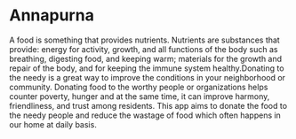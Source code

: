 # Annapurna
A food is something that provides nutrients. Nutrients are substances that provide: energy for activity, growth, and all functions of the body such as breathing, digesting food, and keeping warm; materials for the growth and repair of the body, and for keeping the immune system healthy.Donating to the needy is a great way to improve the conditions in your neighborhood or community. Donating food to the worthy people or organizations helps counter poverty, hunger and at the same time, it can improve harmony, friendliness, and trust among residents. This app aims to donate the food to the needy people and reduce the wastage of food which often happens in our home at daily basis.
